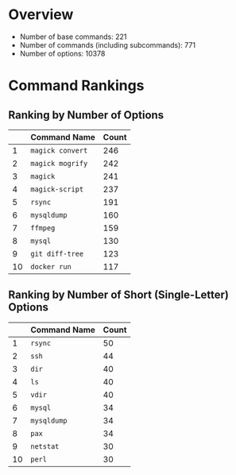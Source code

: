 # Overview

- Number of base commands: 221
- Number of commands (including subcommands): 771
- Number of options: 10378

# Command Rankings

## Ranking by Number of Options

||Command Name|Count|
|:--|:--|:--|
|1|`magick convert`|246|
|2|`magick mogrify`|242|
|3|`magick`|241|
|4|`magick-script`|237|
|5|`rsync`|191|
|6|`mysqldump`|160|
|7|`ffmpeg`|159|
|8|`mysql`|130|
|9|`git diff-tree`|123|
|10|`docker run`|117|

## Ranking by Number of Short (Single-Letter) Options

||Command Name|Count|
|:--|:--|:--|
|1|`rsync`|50|
|2|`ssh`|44|
|3|`dir`|40|
|4|`ls`|40|
|5|`vdir`|40|
|6|`mysql`|34|
|7|`mysqldump`|34|
|8|`pax`|34|
|9|`netstat`|30|
|10|`perl`|30|